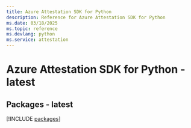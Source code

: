 ```yaml
---
title: Azure Attestation SDK for Python
description: Reference for Azure Attestation SDK for Python
ms.date: 03/18/2025
ms.topic: reference
ms.devlang: python
ms.service: attestation
---
```

# Azure Attestation SDK for Python - latest
## Packages - latest
[!INCLUDE [packages](attestation-index.md)]